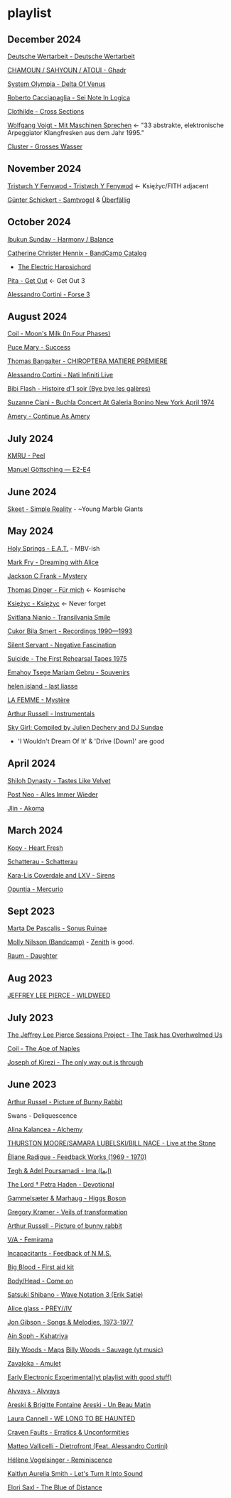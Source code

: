 # playlist

## December 2024

[Deutsche Wertarbeit - Deutsche Wertarbeit](https://deutschewertarbeit.bandcamp.com/album/deutsche-wertarbeit)

[CHAMOUN / SAHYOUN / ATOUI - Ghadr](https://rupturedthelabel.bandcamp.com/album/ghadr)

[System Olympia - Delta Of Venus](https://systemolympia.bandcamp.com/album/delta-of-venus) 

[Roberto Cacciapaglia - Sei Note In Logica](https://www.youtube.com/watch?v=PNGclqV8tOQ)

[Clothilde - Cross Sections](https://holuzam.bandcamp.com/album/cross-sections)

[Wolfgang Voigt - Mit Maschinen Sprechen](https://wolfgangvoigt.bandcamp.com/album/mit-maschinen-sprechen) <- "33 abstrakte, elektronische Arpeggiator Klangfresken aus dem Jahr 1995."

[Cluster - Grosses Wasser](https://clusterofficial.bandcamp.com/album/grosses-wasser)

## November 2024

[Tristwch Y Fenywod - Tristwch Y Fenywod](https://night-school.bandcamp.com/album/tristwch-y-fenywod) <- Ksi​ę​ż​yc/FITH adjacent

[Günter Schickert - Samtvogel](https://imprec.bandcamp.com/album/samtvogel) & [Überf​ä​llig](https://gnterschickert.bandcamp.com/album/berf-llig)

## October 2024

[Ibukun Sunday - Harmony / Balance](https://phantomlimblabel.bandcamp.com/album/harmony-balance)

[Catherine Christer Hennix - BandCamp Catalog](https://daily.bandcamp.com/lists/catherine-christer-hennix-album-guide)
* [The Electric Harpsichord](https://www.youtube.com/watch?v=VL9O27untYk)

[Pita - Get Out](https://pitaemego.bandcamp.com/album/get-out) <- Get Out 3

[Alessandro Cortini - Forse 3](https://cortini.bandcamp.com/album/forse-3)

## August 2024

[Coil - Moon's Milk (In Four Phases)](https://coilofficial.bandcamp.com/album/moons-milk-in-four-phases)

[Puce Mary - Success](https://puce-mary.bandcamp.com/album/success)

[Thomas Bangalter - CHIROPTERA MATIERE PREMIERE](https://www.youtube.com/watch?v=0srIRAx9bhk)

[Alessandro Cortini  - Nati Infiniti Live](https://www.youtube.com/watch?v=U9ERRV2SEj0&t=6s)

[Bibi Flash - Histoire d'1 soir (Bye bye les galères)](https://www.youtube.com/watch?v=I-980vITEtI&t=12s)

[Suzanne Ciani - Buchla Concert At Galeria Bonino New York April 1974](https://suzanneciani.bandcamp.com/album/buchla-concert-at-galeria-bonino-new-york-april-1974)

[Amery - Continue As Amery](https://monorailmusic.com/product/continue-as-amery/)

## July 2024

[KMRU - Peel](https://kmru.bandcamp.com/album/peel)

[Manuel Göttsching — E2-E4](https://www.youtube.com/watch?v=Vq-kovIr2BE)

## June 2024

[Skeet - Simple Reality](https://www.forcedexposure.com/Catalog/skeet-simple-reality-lp/EFFICIENT.038LP.html) - ~Young Marble Giants

## May 2024

[Holy Springs - E.A.T.](https://holysprings.bandcamp.com/album/e-a-t) - MBV-ish

[Mark Fry - Dreaming with Alice](https://merlinsnoserecords.bandcamp.com/album/dreaming-with-alice)

[Jackson C Frank - Mystery](https://open.spotify.com/album/0jrjBTmSRS2XblJ76CTxo4)

[Thomas Dinger - F​ü​r mich](https://thomasdinger.bandcamp.com/album/f-r-mich) <- Kosmische

[Ksi​ę​ż​yc - Księżyc](https://ksiezyc2.bandcamp.com/album/ksi-yc) <- Never forget

[Svitlana Nianio - Transilvania Smile](https://shukai.bandcamp.com/album/transilvania-smile-1994)

[Cukor Bila Smert - Recordings 1990​—​1993](https://shukai.bandcamp.com/album/recordings-1990-1993)

[Silent Servant - Negative Fascination](https://hospitalproductions.bandcamp.com/album/negative-fascination-expanded)

[Suicide - The First Rehearsal Tapes 1975](https://www.youtube.com/watch?v=GSaO5hJk450)

[Emahoy Tsege Mariam Gebru - Souvenirs](https://emahoytsegemariamgebru.bandcamp.com/album/souvenirs)

[helen island - last liasse](https://triggermoral.bandcamp.com/album/last-liasse)

[LA FEMME - Myst​è​re](https://lafemmeressort.bandcamp.com/album/myst-re)

[Arthur Russell - Instrumentals](https://arthurrussell.bandcamp.com/album/instrumentals)

[Sky Girl: Compiled by Julien Dechery and DJ Sundae](https://efficientspace.bandcamp.com/album/sky-girl-compiled-by-julien-dechery-and-dj-sundae)
* 'I Wouldn't Dream Of It' & 'Drive (Down)' are good

## April 2024

[Shiloh Dynasty - Tastes Like Velvet](https://www.youtube.com/watch?v=PO_nZOsXyvg)

[Post Neo - Alles Immer Wieder](https://postneo.bandcamp.com/album/alles-immer-wieder)

[Jlin - Akoma](https://jlin.bandcamp.com/album/akoma)

## March 2024
[Kopy - Heart Fresh](https://kopymusic.bandcamp.com/album/heart-fresh)

[Schatterau - Schatterau](https://schatterau.bandcamp.com/album/schatterau)

[Kara-Lis Coverdale and LXV - Sirens](https://www.anost.net/release/2706/kara-lis-coverdale-and-lxv%2fsirens)

[Opuntia - Mercurio](https://www.anost.net/release/00C4/opuntia%2fmercurio#ref=nl)

## Sept 2023

[Marta De Pascalis - Sonus Ruinae](https://maesia.bandcamp.com/album/sonus-ruinae)

[Molly Nilsson (Bandcamp)](https://mollynilsson.bandcamp.com/music) - [Zenith](https://mollynilsson.bandcamp.com/album/zenith) is good.

[Raum - Daughter](https://grouper.bandcamp.com/album/daughter)

## Aug 2023

[JEFFREY LEE PIERCE - WILDWEED](https://www.youtube.com/watch?v=YVtyfPwjGjY&t=6s)

## July 2023

[The Jeffrey Lee Pierce Sessions Project - The Task has Overhwelmed Us](https://glitterhouserecords.bandcamp.com/album/the-task-has-overwhelmed-us)

[Coil - The Ape of Naples](https://infinitefog.bandcamp.com/album/the-ape-of-naples)

[Joseph of Kirezi - The only way out is through](https://cful.bandcamp.com/album/joseph-of-kirezi-the-only-way-out-is-through-bleeding-jam-vol-1)

## June 2023

[Arthur Russel - Picture of Bunny Rabbit](https://arthurrussell.bandcamp.com/album/picture-of-bunny-rabbit)

Swans - Deliquescence

[Alina Kalancea - Alchemy](https://imprec.bandcamp.com/album/alchemy)

[THURSTON MOORE/SAMARA LUBELSKI/BILL NACE - Live at the Stone](https://decimus.bandcamp.com/album/live-at-the-stone)

[Éliane Radigue - Feedback Works (1969 - 1970)](https://elianeradigue.bandcamp.com/album/feedback-works-1969-1970)

[Tegh & Adel Poursamadi - Ima (ایما)](https://tegh.bandcamp.com/album/ima)

[The Lord † Petra Haden - Devotional](https://thelordsl.bandcamp.com/album/devotional)

[Gammelsæter & Marhaug - Higgs Boson](https://ideologicorgan.bandcamp.com/album/higgs-boson)

[Gregory Kramer - Veils of transformation](https://imprec.bandcamp.com/album/veils-of-transformation-1972-1980)

[Arthur Russell - Picture of bunny rabbit](https://arthurrussell.bandcamp.com/album/picture-of-bunny-rabbit)

[V/A - Femirama](https://munsterrecords.bandcamp.com/album/femirama)

[Incapacitants - Feedback of N.M.S.](https://urashima.bandcamp.com/album/feedback-of-n-m-s)

[Big Blood - First aid kit](https://dontrustheruin.bandcamp.com/album/first-aid-kit)

[Body/Head - Come on](https://threelobed.bandcamp.com/album/come-on)

[Satsuki Shibano - Wave Notation 3 (Erik Satie)](https://www.twoheadeddog.com/satsuki-shibano-wave-notation-3-erik-satie-1984-2lp/)

[Alice glass - PREY//IV](https://aliceglass.bandcamp.com/album/prey-iv)

[Jon Gibson - Songs & Melodies, 1973-1977](https://www.superiorviaduct.com/products/jon-gibson-songs-melodies-1973-1977-2xlp?variant=31309043892326)

[Ain Soph - Kshatriya](https://ainsophroma.bandcamp.com/album/kshatriya)

[Billy Woods - Maps](https://billywoods.bandcamp.com/album/maps)
[Billy Woods - Sauvage (yt music)](https://www.youtube.com/watch?v=h9AfzHPYJk8&list=OLAK5uy_lcjCRO1kX9JNoalf6aAF8GytczC70-pZ4&index=8)

[Zavaloka - Amulet](https://zavoloka.bandcamp.com/album/amulet)

[Early Electronic Experimental(yt playlist with good stuff)](https://www.youtube.com/watch?v=kTl6geIBG9M)

[Alvvays - Alvvays](https://alvvays.bandcamp.com/album/alvvays)

[Areski & Brigitte Fontaine](https://bygrecords.bandcamp.com/album/lincendie)
[Areski - Un Beau Matin](https://soufflecontinurecords.bandcamp.com/album/un-beau-matin)

[Laura Cannell - WE LONG TO BE HAUNTED](https://brawlrecords.bandcamp.com/album/we-long-to-be-haunted)

[Craven Faults - Erratics & Unconformities](https://cravenfaults.bandcamp.com/album/erratics-unconformities)

[Matteo Vallicelli - Dietrofront (Feat. Alessandro Cortini)](https://matteovallicelli.bandcamp.com/track/dietrofront-feat-alessandro-cortini)

[Hélène Vogelsinger - Reminiscence](https://helenevogelsinger.bandcamp.com/album/reminiscence)

[Kaitlyn Aurelia Smith - Let's Turn It Into Sound](https://kaitlynaureliasmith.bandcamp.com/album/lets-turn-it-into-sound)

[Elori Saxl - The Blue of Distance](https://elorisaxl.bandcamp.com/album/the-blue-of-distance)


